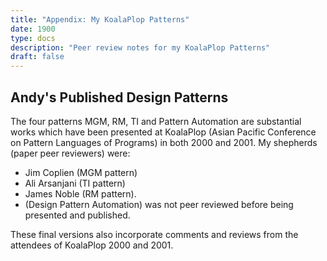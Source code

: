 ```yaml
---
title: "Appendix: My KoalaPlop Patterns"
date: 1900
type: docs
description: "Peer review notes for my KoalaPlop Patterns"
draft: false
---
```


## Andy's Published Design Patterns


The four patterns MGM, RM, TI and Pattern Automation are substantial works which have been presented at KoalaPlop (Asian Pacific Conference on Pattern Languages of Programs) in both 2000 and 2001.  My shepherds (paper peer reviewers) were:

- Jim Coplien (MGM pattern)
- Ali Arsanjani (TI pattern)
- James Noble (RM pattern).  
- (Design Pattern Automation) was not peer reviewed before being presented and published.

These final versions also incorporate comments and reviews from the attendees of KoalaPlop 2000 and 2001.
